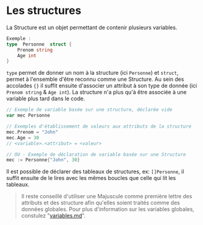 
# Les structures

La Structure est un objet permettant de contenir plusieurs variables.

```Go
Exemple :
type  Personne  struct {
	Prenom string
	Age int
}
```

`type` permet de donner un nom à la structure (ici `Personne`) et `struct`, permet à l'ensemble d'être reconnu comme une Structure. Au sein des accolades `{}` il suffit ensuite d'associer un attribut à son type de donnée (ici `Prenom string` & `Age int`). La structure n'a plus qu'à être associée à une variable plus tard dans le code.

```Go
// Exemple de variable basée sur une structure, déclarée vide
var mec Personne

// Exemples d'établissement de valeurs aux attributs de la structure
mec.Prenom = "John"
mec.Age = 30
// <variable>.<attribut> = <valeur>

// OU - Exemple de déclaration de variable basée sur une Structure
mec := Personne{"John", 30}
```

Il est possible de déclarer des tableaux de structures, ex: `[]Personne`, il suffit ensuite de le lires avec les mêmes boucles que celle qui lit les tableaux.

> Il reste conseillé d'utiliser une Majuscule comme première lettre des attributs et des structure afin qu'elles soient traités comme des données globales.
> Pour plus d'information sur les variables globales, constulez "<a href="../variables/variables.md">variables.md</a>".